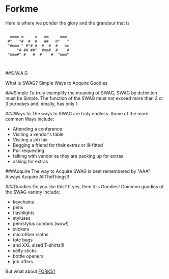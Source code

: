 # Forkme
Here is where we ponder the glory and the grandeur that is

~~~~
                            
  mmmm m     m   mm     mmm 
 #"   "#  #  #   ##   m"   "
 "#mmm " #"# #  #  #  #   mm
     "# ## ##"  #mm#  #    #
 "mmm#" #   #  #    #  "mmm"
                            
                            
~~~~

##S.W.A.G

What is SWAG?
Simple
Ways to
Acquire
Goodies

###Simple
To truly exemplify the meaning of SWAG, SWAG by definition must be Simple.
The function of the SWAG must not exceed more than 2 or 3 purposes and, ideally, has only 1.

###Ways to
The ways to SWAG are truly endless. Some of the more common Ways include:
  - Attending a conference
  - Visiting a vendor's table
  - Visiting a job fair
  - Begging a friend for their extras or ill-fitted
  - Pull requesting
  - talking with vendor as they are packing up for extras
  - asking for extras


###Acquire
The way to Acquire SWAG is best remembered by "AAA":
Always Acquire AllTheThings!!

###Goodies
Do you like this? If yes, then it is Goodies!
Common goodies of the SWAG variety include:
  - keychains
  - pens
  - flashlights
  - styluses
  - pen/stylus combos (wow!)
  - stickers
  - microfiber cloths
  - tote bags
  - and XXL sized T-shirts!!!
  - selfy sticks
  - bottle openers
  - job offers



But what about [FORKS?](https://github.com/RowdyChildren/Forkme/blob/master/spoons.md)
